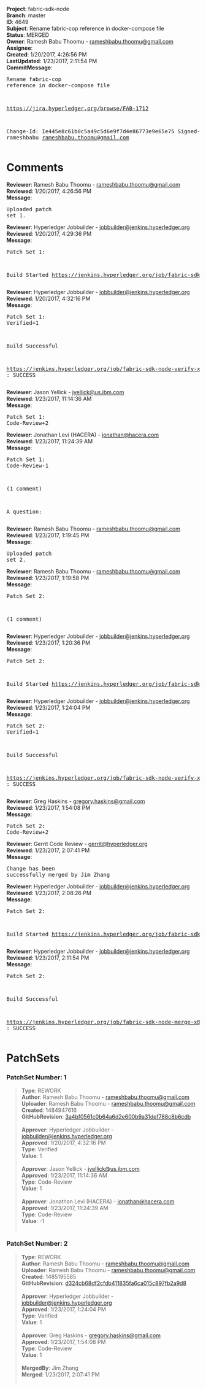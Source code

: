 <strong>Project</strong>: fabric-sdk-node<br><strong>Branch</strong>: master<br><strong>ID</strong>: 4649<br><strong>Subject</strong>: Rename fabric-cop reference in docker-compose file<br><strong>Status</strong>: MERGED<br><strong>Owner</strong>: Ramesh Babu Thoomu - rameshbabu.thoomu@gmail.com<br><strong>Assignee</strong>:<br><strong>Created</strong>: 1/20/2017, 4:26:56 PM<br><strong>LastUpdated</strong>: 1/23/2017, 2:11:54 PM<br><strong>CommitMessage</strong>:<br><pre>Rename fabric-cop reference in docker-compose file

https://jira.hyperledger.org/browse/FAB-1712

Change-Id: Ie445e8c61b0c5a49c5d6e9f7d4e86773e9e65e75
Signed-off-by: rameshbabu <rameshbabu.thoomu@gmail.com>
</pre><h1>Comments</h1><strong>Reviewer</strong>: Ramesh Babu Thoomu - rameshbabu.thoomu@gmail.com<br><strong>Reviewed</strong>: 1/20/2017, 4:26:56 PM<br><strong>Message</strong>: <pre>Uploaded patch set 1.</pre><strong>Reviewer</strong>: Hyperledger Jobbuilder - jobbuilder@jenkins.hyperledger.org<br><strong>Reviewed</strong>: 1/20/2017, 4:29:36 PM<br><strong>Message</strong>: <pre>Patch Set 1:

Build Started https://jenkins.hyperledger.org/job/fabric-sdk-node-verify-x86_64/297/</pre><strong>Reviewer</strong>: Hyperledger Jobbuilder - jobbuilder@jenkins.hyperledger.org<br><strong>Reviewed</strong>: 1/20/2017, 4:32:16 PM<br><strong>Message</strong>: <pre>Patch Set 1: Verified+1

Build Successful 

https://jenkins.hyperledger.org/job/fabric-sdk-node-verify-x86_64/297/ : SUCCESS</pre><strong>Reviewer</strong>: Jason Yellick - jyellick@us.ibm.com<br><strong>Reviewed</strong>: 1/23/2017, 11:14:36 AM<br><strong>Message</strong>: <pre>Patch Set 1: Code-Review+2</pre><strong>Reviewer</strong>: Jonathan Levi (HACERA) - jonathan@hacera.com<br><strong>Reviewed</strong>: 1/23/2017, 11:24:39 AM<br><strong>Message</strong>: <pre>Patch Set 1: Code-Review-1

(1 comment)

A question:</pre><strong>Reviewer</strong>: Ramesh Babu Thoomu - rameshbabu.thoomu@gmail.com<br><strong>Reviewed</strong>: 1/23/2017, 1:19:45 PM<br><strong>Message</strong>: <pre>Uploaded patch set 2.</pre><strong>Reviewer</strong>: Ramesh Babu Thoomu - rameshbabu.thoomu@gmail.com<br><strong>Reviewed</strong>: 1/23/2017, 1:19:58 PM<br><strong>Message</strong>: <pre>Patch Set 2:

(1 comment)</pre><strong>Reviewer</strong>: Hyperledger Jobbuilder - jobbuilder@jenkins.hyperledger.org<br><strong>Reviewed</strong>: 1/23/2017, 1:20:36 PM<br><strong>Message</strong>: <pre>Patch Set 2:

Build Started https://jenkins.hyperledger.org/job/fabric-sdk-node-verify-x86_64/308/</pre><strong>Reviewer</strong>: Hyperledger Jobbuilder - jobbuilder@jenkins.hyperledger.org<br><strong>Reviewed</strong>: 1/23/2017, 1:24:04 PM<br><strong>Message</strong>: <pre>Patch Set 2: Verified+1

Build Successful 

https://jenkins.hyperledger.org/job/fabric-sdk-node-verify-x86_64/308/ : SUCCESS</pre><strong>Reviewer</strong>: Greg Haskins - gregory.haskins@gmail.com<br><strong>Reviewed</strong>: 1/23/2017, 1:54:08 PM<br><strong>Message</strong>: <pre>Patch Set 2: Code-Review+2</pre><strong>Reviewer</strong>: Gerrit Code Review - gerrit@hyperledger.org<br><strong>Reviewed</strong>: 1/23/2017, 2:07:41 PM<br><strong>Message</strong>: <pre>Change has been successfully merged by Jim Zhang</pre><strong>Reviewer</strong>: Hyperledger Jobbuilder - jobbuilder@jenkins.hyperledger.org<br><strong>Reviewed</strong>: 1/23/2017, 2:08:26 PM<br><strong>Message</strong>: <pre>Patch Set 2:

Build Started https://jenkins.hyperledger.org/job/fabric-sdk-node-merge-x86_64/88/</pre><strong>Reviewer</strong>: Hyperledger Jobbuilder - jobbuilder@jenkins.hyperledger.org<br><strong>Reviewed</strong>: 1/23/2017, 2:11:54 PM<br><strong>Message</strong>: <pre>Patch Set 2:

Build Successful 

https://jenkins.hyperledger.org/job/fabric-sdk-node-merge-x86_64/88/ : SUCCESS</pre><h1>PatchSets</h1><h3>PatchSet Number: 1</h3><blockquote><strong>Type</strong>: REWORK<br><strong>Author</strong>: Ramesh Babu Thoomu - rameshbabu.thoomu@gmail.com<br><strong>Uploader</strong>: Ramesh Babu Thoomu - rameshbabu.thoomu@gmail.com<br><strong>Created</strong>: 1484947616<br><strong>GitHubRevision</strong>: [3a4bf0561c0b64a6d2e600b9a31def788c8b6cdb](https://github.com/hyperledger/fabric-sdk-node/commit/3a4bf0561c0b64a6d2e600b9a31def788c8b6cdb)<br><br><strong>Approver</strong>: Hyperledger Jobbuilder - jobbuilder@jenkins.hyperledger.org<br><strong>Approved</strong>: 1/20/2017, 4:32:16 PM<br><strong>Type</strong>: Verified<br><strong>Value</strong>: 1<br><br><strong>Approver</strong>: Jason Yellick - jyellick@us.ibm.com<br><strong>Approved</strong>: 1/23/2017, 11:14:36 AM<br><strong>Type</strong>: Code-Review<br><strong>Value</strong>: 1<br><br><strong>Approver</strong>: Jonathan Levi (HACERA) - jonathan@hacera.com<br><strong>Approved</strong>: 1/23/2017, 11:24:39 AM<br><strong>Type</strong>: Code-Review<br><strong>Value</strong>: -1<br><br></blockquote><h3>PatchSet Number: 2</h3><blockquote><strong>Type</strong>: REWORK<br><strong>Author</strong>: Ramesh Babu Thoomu - rameshbabu.thoomu@gmail.com<br><strong>Uploader</strong>: Ramesh Babu Thoomu - rameshbabu.thoomu@gmail.com<br><strong>Created</strong>: 1485195585<br><strong>GitHubRevision</strong>: [d324cb68df2cfdb411835fa6ca015c897fb2a9d8](https://github.com/hyperledger/fabric-sdk-node/commit/d324cb68df2cfdb411835fa6ca015c897fb2a9d8)<br><br><strong>Approver</strong>: Hyperledger Jobbuilder - jobbuilder@jenkins.hyperledger.org<br><strong>Approved</strong>: 1/23/2017, 1:24:04 PM<br><strong>Type</strong>: Verified<br><strong>Value</strong>: 1<br><br><strong>Approver</strong>: Greg Haskins - gregory.haskins@gmail.com<br><strong>Approved</strong>: 1/23/2017, 1:54:08 PM<br><strong>Type</strong>: Code-Review<br><strong>Value</strong>: 1<br><br><strong>MergedBy</strong>: Jim Zhang<br><strong>Merged</strong>: 1/23/2017, 2:07:41 PM<br><br></blockquote>